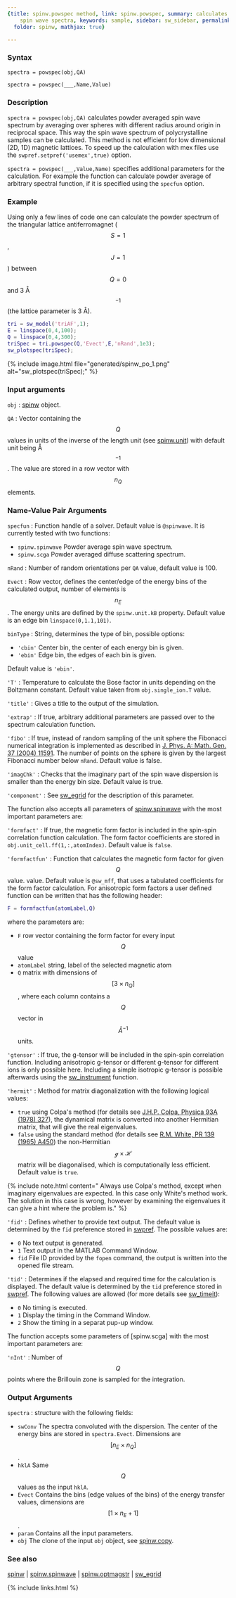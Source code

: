 ```yaml
---
{title: spinw.powspec method, link: spinw.powspec, summary: calculates powder averaged
    spin wave spectra, keywords: sample, sidebar: sw_sidebar, permalink: spinw_powspec,
  folder: spinw, mathjax: true}

---
```

 
### Syntax
 
`spectra = powspec(obj,QA)`
 
`spectra = powspec(___,Name,Value)`
 
### Description
 
`spectra = powspec(obj,QA)` calculates powder averaged spin wave spectrum
by averaging over spheres with different radius around origin in
reciprocal space. This way the spin wave spectrum of polycrystalline
samples can be calculated. This method is not efficient for low
dimensional (2D, 1D) magnetic lattices. To speed up the calculation with
mex files use the `swpref.setpref('usemex',true)` option. 
 
`spectra = powspec(___,Value,Name)` specifies additional parameters for
the calculation. For example the function can calculate powder average of
arbitrary spectral function, if it is specified using the `specfun`
option. 
 
### Example
 
Using only a few lines of code one can calculate the powder spectrum of
the triangular lattice antiferromagnet ($$S=1$$, $$J=1$$) between $$Q=0$$ and 3
Å$$^{-1}$$ (the lattice parameter is 3 Å).
 
```matlab
tri = sw_model('triAF',1);
E = linspace(0,4,100);
Q = linspace(0,4,300);
triSpec = tri.powspec(Q,'Evect',E,'nRand',1e3);
sw_plotspec(triSpec);
```
 
{% include image.html file="generated/spinw_po_1.png" alt="sw_plotspec(triSpec);" %}
 
### Input arguments
 
`obj`
: [spinw](spinw) object.
 
`QA`
: Vector containing the $$Q$$ values in units of the inverse of the length
unit (see [spinw.unit](spinw_unit)) with default unit being Å$$^{-1}$$. The
value are stored in a row vector with $$n_Q$$ elements.
 
### Name-Value Pair Arguments
 
`specfun`
: Function handle of a solver. Default value is `@spinwave`. It is
  currently tested with two functions:
 
  * `spinw.spinwave` 	Powder average spin wave spectrum.
  * `spinw.scga`      Powder averaged diffuse scattering spectrum.
 
`nRand`
: Number of random orientations per `QA` value, default value is 100.
 
`Evect`
: Row vector, defines the center/edge of the energy bins of the
  calculated output, number of elements is $$n_E$$. The energy units are
  defined by the `spinw.unit.kB` property. Default value is an edge bin
  `linspace(0,1.1,101)`.
 
`binType`
: String, determines the type of bin, possible options:
  * `'cbin'`    Center bin, the center of each energy bin is given.
  * `'ebin'`    Edge bin, the edges of each bin is given.
 
  Default value is `'ebin'`.
 
`'T'`
: Temperature to calculate the Bose factor in units
  depending on the Boltzmann constant. Default value taken from
  `obj.single_ion.T` value.
 
`'title'`
: Gives a title to the output of the simulation.
 
`'extrap'`
: If true, arbitrary additional parameters are passed over to
  the spectrum calculation function.
 
`'fibo'`
: If true, instead of random sampling of the unit sphere the Fibonacci
  numerical integration is implemented as described in
  [J. Phys. A: Math. Gen. 37 (2004)
  11591](http://iopscience.iop.org/article/10.1088/0305-4470/37/48/005/meta).
  The number of points on the sphere is given by the largest
  Fibonacci number below `nRand`. Default value is false.
 
`'imagChk'`
: Checks that the imaginary part of the spin wave dispersion is
  smaller than the energy bin size. Default value is true.
 
`'component'`
: See [sw_egrid](sw_egrid) for the description of this parameter.
 
The function also accepts all parameters of [spinw.spinwave](spinw_spinwave) with the
most important parameters are:
 
`'formfact'`
: If true, the magnetic form factor is included in the spin-spin
  correlation function calculation. The form factor coefficients are
  stored in `obj.unit_cell.ff(1,:,atomIndex)`. Default value is `false`.
 
`'formfactfun'`
: Function that calculates the magnetic form factor for given $$Q$$ value.
  value. Default value is `@sw_mff`, that uses a tabulated coefficients
  for the form factor calculation. For anisotropic form factors a user
  defined function can be written that has the following header:
  ```matlab
  F = formfactfun(atomLabel,Q)
  ```
  where the parameters are:
  * `F`           row vector containing the form factor for every input 
                  $$Q$$ value
  * `atomLabel`   string, label of the selected magnetic atom
  * `Q`           matrix with dimensions of $$[3\times n_Q]$$, where each
                  column contains a $$Q$$ vector in $$Å^{-1}$$ units.
 
`'gtensor'`
: If true, the g-tensor will be included in the spin-spin correlation
  function. Including anisotropic g-tensor or different
  g-tensor for different ions is only possible here. Including a simple
  isotropic g-tensor is possible afterwards using the [sw_instrument](sw_instrument)
  function.
 
`'hermit'`
: Method for matrix diagonalization with the following logical values:
  
  * `true`    using Colpa's method (for details see [J.H.P. Colpa, Physica 93A (1978) 327](http://www.sciencedirect.com/science/article/pii/0378437178901607)),
              the dynamical matrix is converted into another Hermitian
              matrix, that will give the real eigenvalues.
  * `false`   using the standard method (for details see [R.M. White, PR 139 (1965) A450](https://journals.aps.org/pr/abstract/10.1103/PhysRev.139.A450))
              the non-Hermitian $$\mathcal{g}\times \mathcal{H}$$ matrix
              will be diagonalised, which is computationally less
              efficient. Default value is `true`.
 
{% include note.html content=" Always use Colpa's method, except when imaginary eigenvalues are
  expected. In this case only White's method work. The solution in this
  case is wrong, however by examining the eigenvalues it can give a hint
  where the problem is." %}
 
`'fid'`
: Defines whether to provide text output. The default value is determined
  by the `fid` preference stored in [swpref](swpref). The possible values are:
  * `0`   No text output is generated.
  * `1`   Text output in the MATLAB Command Window.
  * `fid` File ID provided by the `fopen` command, the output is written
          into the opened file stream.
 
`'tid'`
: Determines if the elapsed and required time for the calculation is
  displayed. The default value is determined by the `tid` preference
  stored in [swpref](swpref). The following values are allowed (for more details
  see [sw_timeit](sw_timeit)):
  * `0` No timing is executed.
  * `1` Display the timing in the Command Window.
  * `2` Show the timing in a separat pup-up window.
 
The function accepts some parameters of [spinw.scga] with the most important
parameters are:
 
`'nInt'`
: Number of $$Q$$ points where the Brillouin zone is sampled for the
  integration.
 
### Output Arguments
 
`spectra`
: structure with the following fields:
 
  * `swConv` The spectra convoluted with the dispersion. The center
    of the energy bins are stored in `spectra.Evect`. Dimensions are
    $$[n_E\times n_Q]$$.
  * `hklA` Same $$Q$$ values as the input `hklA`.
  * `Evect` Contains the bins (edge values of the bins) of the energy transfer
    values, dimensions are $$[1\times n_E+1]$$.
  * `param` Contains all the input parameters.
  * `obj` The clone of the input `obj` object, see [spinw.copy](spinw_copy).
 
### See also
 
[spinw](spinw) \| [spinw.spinwave](spinw_spinwave) \| [spinw.optmagstr](spinw_optmagstr) \| [sw_egrid](sw_egrid)
 

{% include links.html %}
